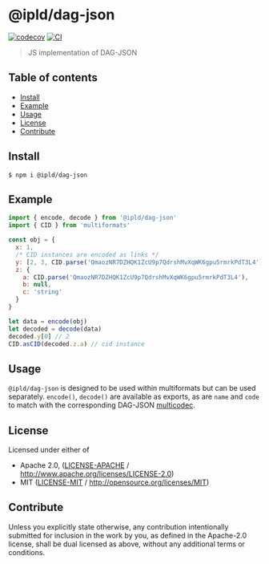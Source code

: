 # @ipld/dag-json <!-- omit in toc -->

[![codecov](https://img.shields.io/codecov/c/github/ipld/js-dag-json.svg?style=flat-square)](https://codecov.io/gh/ipld/js-dag-json)
[![CI](https://img.shields.io/github/workflow/status/ipld/js-dag-json/test%20&%20maybe%20release/master?style=flat-square)](https://github.com/ipld/js-dag-json/actions/workflows/js-test-and-release.yml)

> JS implementation of DAG-JSON

## Table of contents <!-- omit in toc -->

- [Install](#install)
- [Example](#example)
- [Usage](#usage)
- [License](#license)
- [Contribute](#contribute)

## Install

```console
$ npm i @ipld/dag-json
```

## Example

```javascript
import { encode, decode } from '@ipld/dag-json'
import { CID } from 'multiformats'

const obj = {
  x: 1,
  /* CID instances are encoded as links */
  y: [2, 3, CID.parse('QmaozNR7DZHQK1ZcU9p7QdrshMvXqWK6gpu5rmrkPdT3L4')],
  z: {
    a: CID.parse('QmaozNR7DZHQK1ZcU9p7QdrshMvXqWK6gpu5rmrkPdT3L4'),
    b: null,
    c: 'string'
  }
}

let data = encode(obj)
let decoded = decode(data)
decoded.y[0] // 2
CID.asCID(decoded.z.a) // cid instance
```

## Usage

`@ipld/dag-json` is designed to be used within multiformats but can be used separately. `encode()`, `decode()` are available as exports, as are `name` and `code` to match with the corresponding DAG-JSON [multicodec](https://github.com/multiformats/multicodec/).

## License

Licensed under either of

- Apache 2.0, ([LICENSE-APACHE](LICENSE-APACHE) / <http://www.apache.org/licenses/LICENSE-2.0>)
- MIT ([LICENSE-MIT](LICENSE-MIT) / <http://opensource.org/licenses/MIT>)

## Contribute

Unless you explicitly state otherwise, any contribution intentionally submitted for inclusion in the work by you, as defined in the Apache-2.0 license, shall be dual licensed as above, without any additional terms or conditions.
